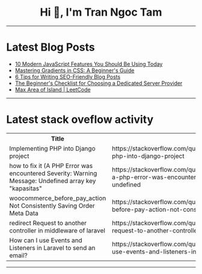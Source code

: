 <h1 align="center">Hi 👋, I'm Tran Ngoc Tam</h1>

---

# Latest Blog Posts 
<!-- BLOG-POST-LIST:START -->
- [10 Modern JavaScript Features You Should Be Using Today](https://dev.to/delia_code/10-modern-javascript-features-you-should-be-using-today-4aem)
- [Mastering Gradients in CSS: A Beginner&#39;s Guide](https://dev.to/kemiowoyele1/mastering-gradients-in-css-a-beginners-guide-4gak)
- [6 Tips for Writing SEO-Friendly Blog Posts](https://dev.to/taiwo17/6-tips-for-writing-seo-friendly-blog-posts-dn1)
- [The Beginner&#39;s Checklist for Choosing a Dedicated Server Provider](https://dev.to/leasepacket/the-beginners-checklist-for-choosing-a-dedicated-server-provider-4ljd)
- [Max Area of Island | LeetCode](https://dev.to/tanujav/max-area-of-island-leetcode-4fof)
<!-- BLOG-POST-LIST:END -->

---

# Latest stack oveflow activity
<table>
  <tr><th>Title</th><th>Link</th></tr>
  <!-- STACKOVERFLOW:START --><tr><td>Implementing PHP into Django project</td><td>https://stackoverflow.com/questions/78655436/implementing-php-into-django-project</td></tr><tr><td>how to fix it &lpar;A PHP Error was encountered Severity: Warning Message: Undefined array key &quot;kapasitas&quot;</td><td>https://stackoverflow.com/questions/78655388/how-to-fix-it-a-php-error-was-encountered-severity-warning-message-undefined</td></tr><tr><td>woocommerce_before_pay_action Not Consistently Saving Order Meta Data</td><td>https://stackoverflow.com/questions/78655372/woocommerce-before-pay-action-not-consistently-saving-order-meta-data</td></tr><tr><td>redirect Request to another controller in middleware of laravel</td><td>https://stackoverflow.com/questions/78655329/redirect-request-to-another-controller-in-middleware-of-laravel</td></tr><tr><td>How can I use Events and Listeners in Laravel to send an email?</td><td>https://stackoverflow.com/questions/78655300/how-can-i-use-events-and-listeners-in-laravel-to-send-an-email</td></tr><!-- STACKOVERFLOW:END -->
</table>

---


